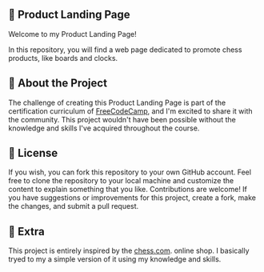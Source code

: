 ## 📕 Product Landing Page
Welcome to my Product Landing Page!

In this repository, you will find a web page dedicated to promote  chess products, like boards and clocks.

## 📕 About the Project
The challenge of creating this Product Landing Page is part of the certification curriculum of [FreeCodeCamp](https://www.freecodecamp.org), and I'm excited to share it with the community. 
This project wouldn't have been possible without the knowledge and skills I've acquired throughout the course.

## 📕 License
If you wish, you can fork this repository to your own GitHub account. 
Feel free to clone the repository to your local machine and customize the content to explain something that you like. 
Contributions are welcome! If you have suggestions or improvements for this project, create a fork, make the changes, and submit a pull request.

## 📕 Extra
This project is entirely inspired by the [chess.com](https://www.chess.com/). online shop. I basically tryed to my a simple version of it using my knowledge and skills.
